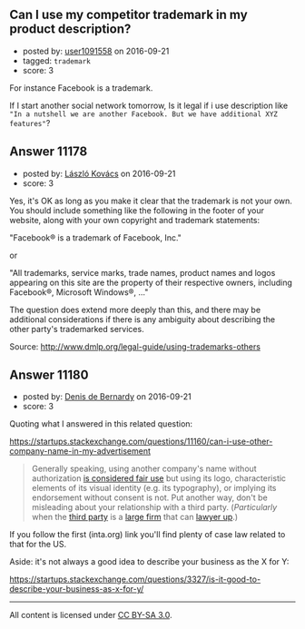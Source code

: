## Can I use my competitor trademark in my product description?

- posted by: [user1091558](https://stackexchange.com/users/1098507/user1091558) on 2016-09-21
- tagged: `trademark`
- score: 3

For instance Facebook is a trademark.

If I start another social network tomorrow, Is it legal if i use description like `"In a nutshell we are another Facebook. But we have additional XYZ features"`?


## Answer 11178

- posted by: [László Kovács](https://stackexchange.com/users/9064103/l-szl-kov-cs) on 2016-09-21
- score: 3

Yes, it's OK as long as you make it clear that the trademark is not your own. You should include something like the following in the footer of your website, along with your own copyright and trademark statements:

"Facebook® is a trademark of Facebook, Inc."

or

"All trademarks, service marks, trade names, product names and logos appearing on this site are the property of their respective owners, including Facebook®, Microsoft Windows®, ..."

The question does extend more deeply than this, and there may be additional considerations if there is any ambiguity about describing the other party's trademarked services.

Source: http://www.dmlp.org/legal-guide/using-trademarks-others 


## Answer 11180

- posted by: [Denis de Bernardy](https://stackexchange.com/users/182468/denis-de-bernardy) on 2016-09-21
- score: 3

Quoting what I answered in this related question:

https://startups.stackexchange.com/questions/11160/can-i-use-other-company-name-in-my-advertisement

> Generally speaking, using another company's name without authorization [is considered fair use](http://www.inta.org/INTABulletin/Pages/NotAllIsFair(Use)inTrademarksandCopyrights.aspx) but using its logo, characteristic elements of its visual identity (e.g. its typography), or implying its endorsement without consent is not. Put another way, don't be misleading about your relationship with a third party. (*Particularly* when the [third party](https://gamingreinvented.com/nintendoarticles/top-ten-nintendo-fanworks-cancelled-due-legal-complaints/) is a [large firm](http://motherboard.vice.com/read/a-broke-fan-owes-5400-for-trying-to-throw-a-pokemon-themed-party) that can [lawyer up](https://www.techdirt.com/articles/20100510/0043149349.shtml).)

If you follow the first (inta.org) link you'll find plenty of case law related to that for the US.

Aside: it's not always a good idea to describe your business as the X for Y:

https://startups.stackexchange.com/questions/3327/is-it-good-to-describe-your-business-as-x-for-y/



---

All content is licensed under [CC BY-SA 3.0](https://creativecommons.org/licenses/by-sa/3.0/).
